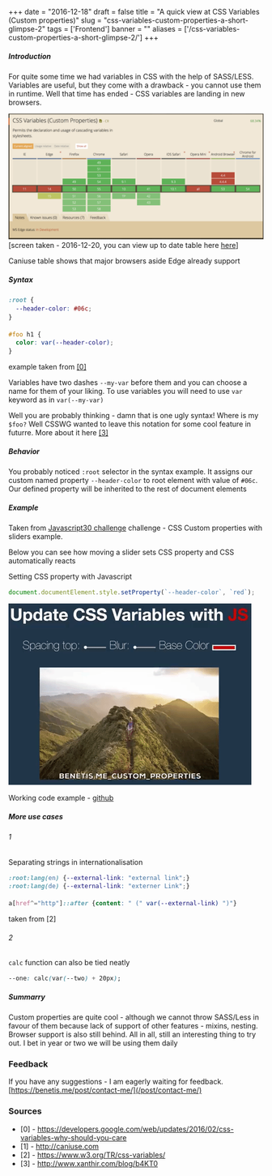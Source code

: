 
+++
date = "2016-12-18"
draft = false
title = "A quick view at CSS Variables (Custom properties)"
slug = "css-variables-custom-properties-a-short-glimpse-2"
tags = ['Frontend']
banner = ""
aliases = ['/css-variables-custom-properties-a-short-glimpse-2/']
+++

##### Introduction

For quite some time we had variables in CSS with the help of SASS/LESS. Variables are useful, but they come with a drawback - you cannot use them in runtime. Well that time has ended - CSS variables are landing in new browsers.

![can i use table for css variables](/images/2017/02/Screen_Shot_2016_12_18_at_21_02_47.png)
[screen taken - 2016-12-20, you can view up to date table here [here](http://caniuse.com/#feat=css-variables)]


Caniuse table shows that major browsers aside Edge already support


##### Syntax

```css
:root {
  --header-color: #06c;
}

#foo h1 {
  color: var(--header-color);
}
```
example taken from [[0]](https://developers.google.com/web/updates/2016/02/css-variables-why-should-you-care)

Variables have two dashes `--my-var` before them and you can choose a name for them of your liking. To use variables you will need to use `var` keyword as in `var(--my-var)`

Well you are probably thinking - damn that is one ugly syntax! Where is my `$foo?` Well CSSWG wanted to leave this notation for some cool feature in futurre. More about it here [[3]](http://www.xanthir.com/blog/b4KT0)

##### Behavior

You probably noticed `:root` selector in the syntax example. It assigns our custom named property `--header-color` to root element with value of `#06c`. Our defined property will be inherited to the rest of document elements

##### Example

Taken from [Javascript30 challenge](https://benetis.me/vanilla-javascript-challenge/) challenge - CSS Custom properties with sliders example.

Below you can see how moving a slider sets CSS property and CSS automatically reacts

Setting CSS property with Javascript
```javascript
document.documentElement.style.setProperty(`--header-color`, `red`);

```

![](/images/2017/02/3o6ZsSmLsROdCXMtws.gif)

Working code example - [github](https://github.com/benetis/JavaScript30/blob/master/03%20-%20CSS%20Variables/index-START.html)

##### More use cases

###### 1

Separating strings in internationalisation

```css
:root:lang(en) {--external-link: "external link";}
:root:lang(de) {--external-link: "externer Link";}

a[href^="http"]::after {content: " (" var(--external-link) ")"}
```
taken from [2]

###### 2

`calc` function can also be tied neatly

```css
--one: calc(var(--two) + 20px);
```


##### Summarry

Custom properties are quite cool - although we cannot throw SASS/Less in favour of them because lack of support of other features - mixins, nesting. Browser support is also still behind. All in all, still an interesting thing to try out. I bet in year or two we will be using them daily

### Feedback

If you have any suggestions - I am eagerly waiting for feedback. [https://benetis.me/post/contact-me/](/post/contact-me/)

### Sources

- [0] - https://developers.google.com/web/updates/2016/02/css-variables-why-should-you-care
- [1] - http://caniuse.com
- [2] - https://www.w3.org/TR/css-variables/
- [3] - http://www.xanthir.com/blog/b4KT0
